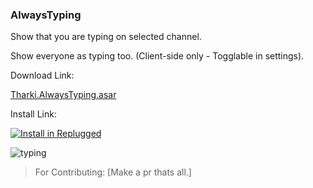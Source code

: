 ### AlwaysTyping

Show that you are typing on selected channel.

Show everyone as typing too. (Client-side only - Togglable in settings).

Download Link:

[Tharki.AlwaysTyping.asar](https://github.com/Tharki-God/AlwaysTyping/releases/latest/download/Tharki.AlwaysTyping.asar)

Install Link:

[![Install in Replugged](https://img.shields.io/badge/-Install%20in%20Replugged-blue?style=for-the-badge&logo=none)](https://replugged.dev/install?identifier=Tharki-God/AlwaysTyping&source=github)

![typing](https://tharki-god.github.io/files-random-host/bdpluginsassets/typing.gif)

> For Contributing: [Make a pr thats all.]
